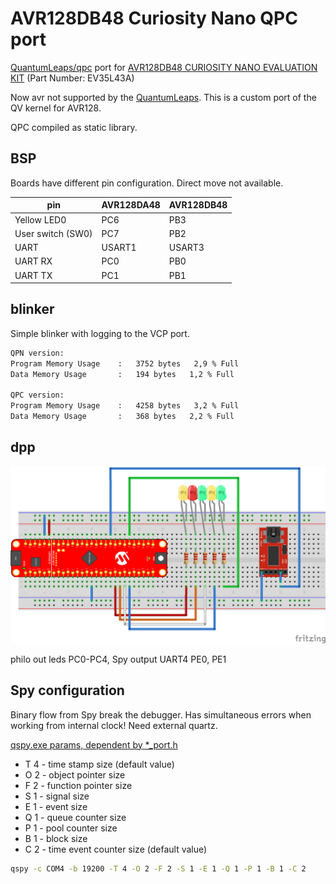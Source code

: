 AVR128DB48 Curiosity Nano QPC port
==================================

[QuantumLeaps/qpc](https://github.com/QuantumLeaps/qp-arduino ) port for
[AVR128DB48 CURIOSITY NANO EVALUATION KIT](https://www.microchip.com/en-us/development-tool/EV35L43A) (Part Number: EV35L43A)

Now avr not supported by the [QuantumLeaps](https://www.state-machine.com/).
This is a custom port of the QV kernel for AVR128. 

QPC compiled as static library.

BSP
---

Boards have different pin configuration. Direct move not available.

| pin          | AVR128DA48  | AVR128DB48  |
|--------------|-------------|-------------|
| Yellow LED0  | PC6         | PB3         | 
| User switch (SW0)  | PC7   | PB2         | 
| UART         | USART1      | USART3      | 
| UART RX      | PC0         | PB0         | 
| UART TX      | PC1         | PB1         |

blinker
-------

Simple blinker with logging to the VCP port.

```bash
QPN version:
Program Memory Usage 	:	3752 bytes   2,9 % Full
Data Memory Usage 		:	194 bytes   1,2 % Full

QPC version:
Program Memory Usage 	:	4258 bytes   3,2 % Full
Data Memory Usage 		:	368 bytes   2,2 % Full
```

dpp
---

![bb](dpp_cn_128db48_bb.png)

philo out leds PC0-PC4, Spy output UART4 PE0, PE1

Spy configuration
-----------------

Binary flow from Spy break the debugger.
Has simultaneous errors when working from internal clock! Need external quartz.

[qspy.exe params, dependent by *_port.h](https://www.state-machine.com/qtools/qspy.html#qspy_about)

* T 4 - time stamp size (default value)
* O 2 - object pointer size
* F 2 - function pointer size
* S 1 - signal size
* E 1 - event size 
* Q 1 - queue counter size
* P 1 - pool counter size
* B 1 - block size
* C 2 - time event counter size (default value)

```bash
qspy -c COM4 -b 19200 -T 4 -O 2 -F 2 -S 1 -E 1 -Q 1 -P 1 -B 1 -C 2
```


  

